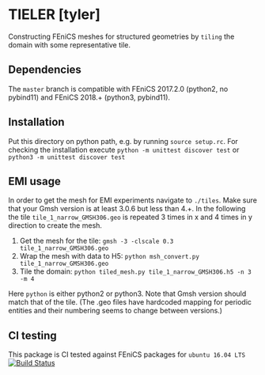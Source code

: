 # TIELER [tyler]

Constructing FEniCS meshes for structured geometries by `tiling` the domain with 
some representative tile.

## Dependencies

The `master` branch is compatible with FEniCS 2017.2.0 (python2, no pybind11)
and FEniCS 2018.+ (python3, pybind11). 

## Installation

Put this directory on python path, e.g. by running `source setup.rc`. For 
checking the installation execute `python -m unittest discover test` or
`python3 -m unittest discover test`

## EMI usage

In order to get the mesh for EMI experiments navigate to `./tiles`. Make 
sure that your Gmsh version is at least 3.0.6 but less than 4.+. In the following 
the tile `tile_1_narrow_GMSH306.geo` is repeated 3 times in x and 4 times in y 
direction to create the mesh.

1. Get the mesh for the tile: `gmsh -3 -clscale 0.3 tile_1_narrow_GMSH306.geo`
2. Wrap the mesh with data to H5: `python msh_convert.py tile_1_narrow_GMSH306.geo`
3. Tile the domain: `python tiled_mesh.py tile_1_narrow_GMSH306.h5 -n 3 -m 4`

Here `python` is either python2 or python3. Note that Gmsh version should
match that of the tile. (The .geo files have hardcoded mapping for periodic
entities and their numbering seems to change between versions.)

## CI testing
This package is CI tested against FEniCS packages for `ubuntu 16.04 LTS` [![Build Status](https://travis-ci.org/MiroK/tieler.svg?branch=master)](https://travis-ci.org/MiroK/tieler)
